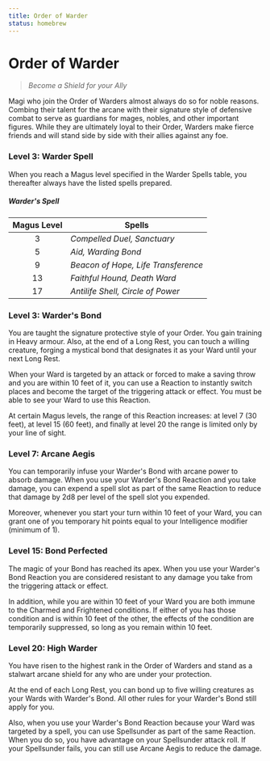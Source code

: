 ```yaml
---
title: Order of Warder
status: homebrew
---
```


# Order of Warder

> *Become a Shield for your Ally*

Magi who join the Order of Warders almost always do so for noble reasons. Combing their talent for the arcane with their signature style of defensive combat to serve as guardians for mages, nobles, and other important figures. While they are ultimately loyal to their Order, Warders make fierce friends and will stand side by side with their allies against any foe.

### Level 3: Warder Spell

When you reach a Magus level specified in the Warder Spells table, you thereafter always have the listed spells prepared.

##### Warder's Spell

| Magus Level | Spells |
|:-:|---|
| 3 | *Compelled Duel, Sanctuary* |
| 5 | *Aid, Warding Bond* |
| 9 | *Beacon of Hope, Life Transference* |
| 13 | *Faithful Hound, Death Ward* |
| 17 | *Antilife Shell, Circle of Power* |

### Level 3: Warder's Bond

You are taught the signature protective style of your Order. You gain training in Heavy armour. Also, at the end of a Long Rest, you can touch a willing creature, forging a mystical bond that designates it as your Ward until your next Long Rest.

When your Ward is targeted by an attack or forced to make a saving throw and you are within 10 feet of it, you can use a Reaction to instantly switch places and become the target of the triggering attack or effect. You must be able to see your Ward to use this Reaction.

At certain Magus levels, the range of this Reaction increases: at level 7 (30 feet), at level 15 (60 feet), and finally at level 20 the range is limited only by your line of sight.

### Level 7: Arcane Aegis

You can temporarily infuse your Warder's Bond with arcane power to absorb damage. When you use your Warder's Bond Reaction and you take damage, you can expend a spell slot as part of the same Reaction to reduce that damage by 2d8 per level of the spell slot you expended.

Moreover, whenever you start your turn within 10 feet of your Ward, you can grant one of you temporary hit points equal to your Intelligence modifier (minimum of 1).

### Level 15: Bond Perfected

The magic of your Bond has reached its apex. When you use your Warder's Bond Reaction you are considered resistant to any damage you take from the triggering attack or effect.

In addition, while you are within 10 feet of your Ward you are both immune to the Charmed and Frightened conditions. If either of you has those condition and is within 10 feet of the other, the effects of the condition are temporarily suppressed, so long as you remain within 10 feet.

### Level 20: High Warder

You have risen to the highest rank in the Order of Warders and stand as a stalwart arcane shield for any who are under your protection. 

At the end of each Long Rest, you can bond up to five willing creatures as your Wards with Warder's Bond. All other rules for your Warder's Bond still apply for you.

Also, when you use your Warder's Bond Reaction because your Ward was targeted by a spell, you can use Spellsunder as part of the same Reaction. When you do so, you have advantage on your Spellsunder attack roll. If your Spellsunder fails, you can still use Arcane Aegis to reduce the damage.